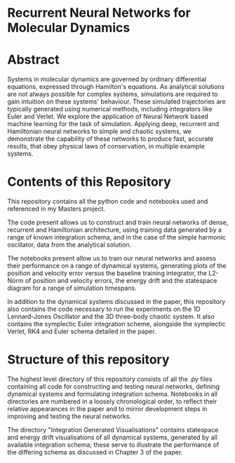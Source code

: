 # Recurrent Neural Networks for Molecular Dynamics

# Abstract
Systems in molecular dynamics are governed by ordinary differential equations, expressed through Hamilton's equations. As analytical solutions are not always possible for complex systems, simulations are required to gain intuition on these systems' behaviour. These simulated trajectories are typically generated using numerical methods, including integrators like Euler and Verlet. We explore the application of Neural Network based machine learning for the task of simulation. Applying deep, recurrent and Hamiltonian neural networks to simple and chaotic systems, we demonstrate the capability of these networks to produce fast, accurate results, that obey physical laws of conservation, in multiple example systems. 

# Contents of this Repository
This repository contains all the python code and notebooks used and referenced in my Masters project. 

The code present allows us to construct and train neural networks of dense, recurrent and Hamiltonian architecture, using training data generated by a range of known integration schema, and in the case of the simple harmonic oscillator, data from the analytical solution.

The notebooks present allow us to train our neural networks and assess their performance on a range of dynamical systems, generating plots of the position and velocity error versus the baseline training integrator, the L2-Norm of position and velocity errors, the energy drift and the statespace diagram for a range of simulation timespans.

In addition to the dynamical systems discussed in the paper, this repository also contains the code necessary to run the experiments on the 1D Lennard-Jones Oscillator and the 3D three-body chaotic system. It also contains the symplectic Euler integration scheme, alongside the symplectic Verlet, RK4 and Euler schema detailed in the paper.

# Structure of this repository

The highest level directory of this repository consists of all the .py files containing all code for constructing and testing neural networks, defining dynamical systems and formulating integration schema. Notebooks in all directories are numbered in a loosely chronological order, to reflect their relative appearances in the paper and to mirror development steps in improving and testing the neural networks.

The directory "Integration Generated Visualisations" contains statespace and energy drift visualisations of all dynamical systems, generated by all available integration schema; these serve to illustrate the performance of the differing schema as discussed in Chapter 3 of the paper.


